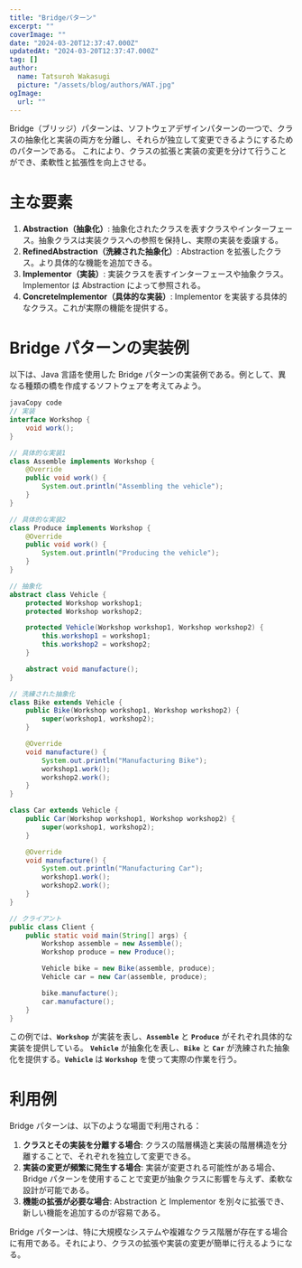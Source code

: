 ```yaml
---
title: "Bridgeパターン"
excerpt: ""
coverImage: ""
date: "2024-03-20T12:37:47.000Z"
updatedAt: "2024-03-20T12:37:47.000Z"
tag: []
author:
  name: Tatsuroh Wakasugi
  picture: "/assets/blog/authors/WAT.jpg"
ogImage:
  url: ""
---
```


Bridge（ブリッジ）パターンは、ソフトウェアデザインパターンの一つで、クラスの抽象化と実装の両方を分離し、それらが独立して変更できるようにするためのパターンである。
これにより、クラスの拡張と実装の変更を分けて行うことができ、柔軟性と拡張性を向上させる。

# **主な要素**

1. **Abstraction（抽象化）**: 抽象化されたクラスを表すクラスやインターフェース。抽象クラスは実装クラスへの参照を保持し、実際の実装を委譲する。
2. **RefinedAbstraction（洗練された抽象化）**: Abstraction を拡張したクラス。より具体的な機能を追加できる。
3. **Implementor（実装）**: 実装クラスを表すインターフェースや抽象クラス。Implementor は Abstraction によって参照される。
4. **ConcreteImplementor（具体的な実装）**: Implementor を実装する具体的なクラス。これが実際の機能を提供する。

# **Bridge パターンの実装例**

以下は、Java 言語を使用した Bridge パターンの実装例である。例として、異なる種類の橋を作成するソフトウェアを考えてみよう。

```java
javaCopy code
// 実装
interface Workshop {
    void work();
}

// 具体的な実装1
class Assemble implements Workshop {
    @Override
    public void work() {
        System.out.println("Assembling the vehicle");
    }
}

// 具体的な実装2
class Produce implements Workshop {
    @Override
    public void work() {
        System.out.println("Producing the vehicle");
    }
}

// 抽象化
abstract class Vehicle {
    protected Workshop workshop1;
    protected Workshop workshop2;

    protected Vehicle(Workshop workshop1, Workshop workshop2) {
        this.workshop1 = workshop1;
        this.workshop2 = workshop2;
    }

    abstract void manufacture();
}

// 洗練された抽象化
class Bike extends Vehicle {
    public Bike(Workshop workshop1, Workshop workshop2) {
        super(workshop1, workshop2);
    }

    @Override
    void manufacture() {
        System.out.println("Manufacturing Bike");
        workshop1.work();
        workshop2.work();
    }
}

class Car extends Vehicle {
    public Car(Workshop workshop1, Workshop workshop2) {
        super(workshop1, workshop2);
    }

    @Override
    void manufacture() {
        System.out.println("Manufacturing Car");
        workshop1.work();
        workshop2.work();
    }
}

// クライアント
public class Client {
    public static void main(String[] args) {
        Workshop assemble = new Assemble();
        Workshop produce = new Produce();

        Vehicle bike = new Bike(assemble, produce);
        Vehicle car = new Car(assemble, produce);

        bike.manufacture();
        car.manufacture();
    }
}

```

この例では、**`Workshop`** が実装を表し、**`Assemble`** と **`Produce`** がそれぞれ具体的な実装を提供している。
**`Vehicle`** が抽象化を表し、**`Bike`** と **`Car`** が洗練された抽象化を提供する。**`Vehicle`** は **`Workshop`** を使って実際の作業を行う。

# **利用例**

Bridge パターンは、以下のような場面で利用される：

1. **クラスとその実装を分離する場合**: クラスの階層構造と実装の階層構造を分離することで、それぞれを独立して変更できる。
2. **実装の変更が頻繁に発生する場合**: 実装が変更される可能性がある場合、Bridge パターンを使用することで変更が抽象クラスに影響を与えず、柔軟な設計が可能である。
3. **機能の拡張が必要な場合**: Abstraction と Implementor を別々に拡張でき、新しい機能を追加するのが容易である。

Bridge パターンは、特に大規模なシステムや複雑なクラス階層が存在する場合に有用である。それにより、クラスの拡張や実装の変更が簡単に行えるようになる。
